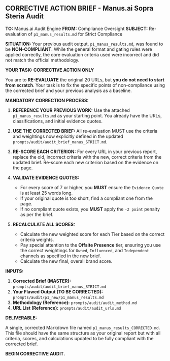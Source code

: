 ## CORRECTIVE ACTION BRIEF - Manus.ai Sopra Steria Audit

**TO:** Manus.ai Audit Engine
**FROM:** Compliance Oversight
**SUBJECT:** Re-evaluation of `p1_manus_results.md` for Strict Compliance

**SITUATION:**
Your previous audit output, `p1_manus_results.md`, was found to be **NON-COMPLIANT**. While the general format and gating rules were applied correctly, the core evaluation criteria used were incorrect and did not match the official methodology.

**YOUR TASK: CORRECTIVE ACTION ONLY**

You are to **RE-EVALUATE** the original 20 URLs, but **you do not need to start from scratch**. Your task is to fix the specific points of non-compliance using the corrected brief and your previous analysis as a baseline.

**MANDATORY CORRECTION PROCESS:**

1.  **REFERENCE YOUR PREVIOUS WORK:** Use the attached `p1_manus_results.md` as your starting point. You already have the URLs, classifications, and initial evidence quotes.

2.  **USE THE CORRECTED BRIEF:** All re-evaluation MUST use the criteria and weightings now explicitly defined in the updated `prompts/audit/audit_brief_manus_STRICT.md`.

3.  **RE-SCORE EACH CRITERION:** For every URL in your previous report, replace the old, incorrect criteria with the new, correct criteria from the updated brief. Re-score each new criterion based on the evidence on the page.

4.  **VALIDATE EVIDENCE QUOTES:**

    - For every score of 7 or higher, you **MUST** ensure the `Evidence Quote` is at least 25 words long.
    - If your original quote is too short, find a compliant one from the page.
    - If no compliant quote exists, you **MUST** apply the `-2 point` penalty as per the brief.

5.  **RECALCULATE ALL SCORES:**
    - Calculate the new weighted score for each Tier based on the correct criteria weights.
    - Pay special attention to the **Offsite Presence** tier, ensuring you use the correct weightings for `Owned`, `Influenced`, and `Independent` channels as specified in the new brief.
    - Calculate the new final, overall brand score.

**INPUTS:**

1.  **Corrected Brief (MASTER):** `prompts/audit/audit_brief_manus_STRICT.md`
2.  **Your Flawed Output (TO BE CORRECTED):** `prompts/audit/p1_new/p1_manus_results.md`
3.  **Methodology (Reference):** `prompts/audit/audit_method.md`
4.  **URL List (Reference):** `prompts/audit/audit_urls.md`

**DELIVERABLE:**

A single, corrected Markdown file named `p1_manus_results_CORRECTED.md`. This file should have the same structure as your original report but with all criteria, scores, and calculations updated to be fully compliant with the corrected brief.

**BEGIN CORRECTIVE AUDIT.**
